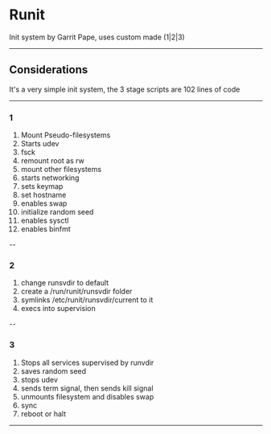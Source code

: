 # Runit

Init system by Garrit Pape, uses custom made (1|2|3)

---

## Considerations

It's a very simple init system, the 3 stage scripts are 102 lines of code

---

### 1

1. Mount Pseudo-filesystems
2. Starts udev
3. fsck
4. remount root as rw
5. mount other filesystems
6. starts networking
7. sets keymap
8. set hostname
9. enables swap
10. initialize random seed
11. enables sysctl
12. enables binfmt

--

### 2

1. change runsvdir to default
2. create a /run/runit/runsvdir folder
3. symlinks /etc/runit/runsvdir/current to it
4. execs into supervision

--

### 3

1. Stops all services supervised by runvdir
2. saves random seed
3. stops udev
4. sends term signal, then sends kill signal
5. unmounts filesystem and disables swap
6. sync
7. reboot or halt

---

